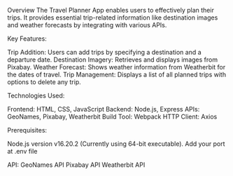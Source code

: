 Overview
  The Travel Planner App enables users to effectively plan their trips. It provides essential trip-related information like destination images and weather forecasts by integrating with various APIs.

Key Features:

  Trip Addition: Users can add trips by specifying a destination and a departure date.
  Destination Imagery: Retrieves and displays images from Pixabay.
  Weather Forecast: Shows weather information from Weatherbit for the dates of travel.
  Trip Management: Displays a list of all planned trips with options to delete any trip.

Technologies Used:

  Frontend: HTML, CSS, JavaScript
  Backend: Node.js, Express
  APIs: GeoNames, Pixabay, Weatherbit
  Build Tool: Webpack
  HTTP Client: Axios

Prerequisites:

  Node.js version v16.20.2 (Currently using 64-bit executable).
  Add your port at .env file

API:
  GeoNames API
  Pixabay API
  Weatherbit API

